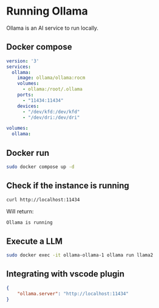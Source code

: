 # Running Ollama

Ollama is an AI service to run locally.

## Docker compose

```yaml
version: '3'
services:
  ollama:
    image: ollama/ollama:rocm
    volumes:
      - ollama:/root/.ollama
    ports:
      - "11434:11434"
    devices:
      - "/dev/kfd:/dev/kfd"
      - "/dev/dri:/dev/dri"

volumes:
  ollama:
```

## Docker run

```bash
sudo docker compose up -d
```

## Check if the instance is running

```bash
curl http://localhost:11434
```

Will return:

```bash
Ollama is running
```

## Execute a LLM
    
```bash
sudo docker exec -it ollama-ollama-1 ollama run llama2
```

## Integrating with vscode plugin

```json
{
    "ollama.server": "http://localhost:11434"
}
```
